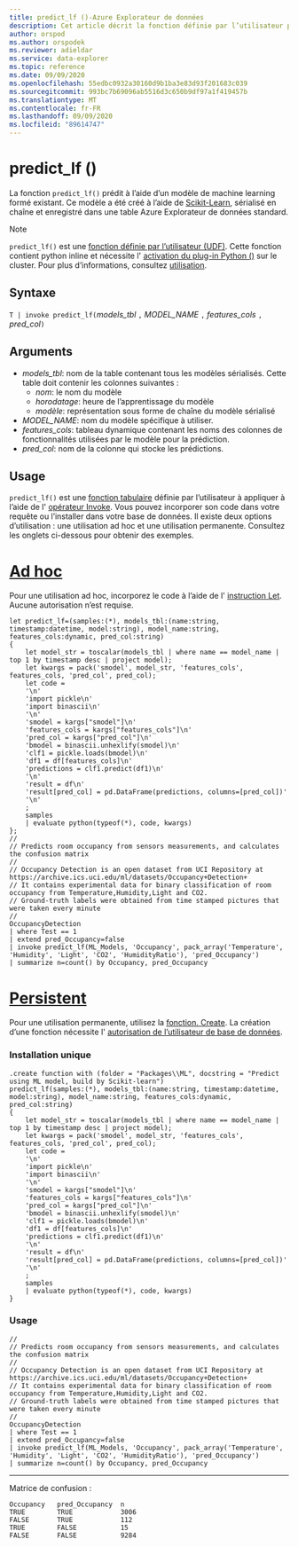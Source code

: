 ```yaml
---
title: predict_lf ()-Azure Explorateur de données
description: Cet article décrit la fonction définie par l’utilisateur predict_lf () dans Azure Explorateur de données.
author: orspod
ms.author: orspodek
ms.reviewer: adieldar
ms.service: data-explorer
ms.topic: reference
ms.date: 09/09/2020
ms.openlocfilehash: 55edbc0932a30160d9b1ba3e83d93f201683c039
ms.sourcegitcommit: 993bc7b69096ab5516d3c650b9df97a1f419457b
ms.translationtype: MT
ms.contentlocale: fr-FR
ms.lasthandoff: 09/09/2020
ms.locfileid: "89614747"
---
```

# <a name="predict_lf"></a>predict_lf ()

La fonction `predict_lf()` prédit à l’aide d’un modèle de machine learning formé existant. Ce modèle a été créé à l’aide de [Scikit-Learn](https://scikit-learn.org/stable/), sérialisé en chaîne et enregistré dans une table Azure Explorateur de données standard.

> [!NOTE]
> `predict_lf()` est une [fonction définie par l’utilisateur (UDF)](../query/functions/user-defined-functions.md). Cette fonction contient python inline et nécessite l' [activation du plug-in Python ()](../query/pythonplugin.md#enable-the-plugin) sur le cluster. Pour plus d’informations, consultez [utilisation](#usage).

## <a name="syntax"></a>Syntaxe

`T | invoke predict_lf(`*models_tbl* `,` *MODEL_NAME* `,` *features_cols* `,` *pred_col*`)`

## <a name="arguments"></a>Arguments

* *models_tbl*: nom de la table contenant tous les modèles sérialisés. Cette table doit contenir les colonnes suivantes :
    * *nom*: le nom du modèle
    * *horodatage*: heure de l’apprentissage du modèle
    * *modèle*: représentation sous forme de chaîne du modèle sérialisé
* *MODEL_NAME*: nom du modèle spécifique à utiliser.
* *features_cols*: tableau dynamique contenant les noms des colonnes de fonctionnalités utilisées par le modèle pour la prédiction.
* *pred_col*: nom de la colonne qui stocke les prédictions.

## <a name="usage"></a>Usage

`predict_lf()` est une [fonction tabulaire](../query/functions/user-defined-functions.md#tabular-function) définie par l’utilisateur à appliquer à l’aide de l' [opérateur Invoke](../query/invokeoperator.md). Vous pouvez incorporer son code dans votre requête ou l’installer dans votre base de données. Il existe deux options d’utilisation : une utilisation ad hoc et une utilisation permanente. Consultez les onglets ci-dessous pour obtenir des exemples.

# <a name="ad-hoc"></a>[Ad hoc](#tab/adhoc)

Pour une utilisation ad hoc, incorporez le code à l’aide de l' [instruction Let](../query/letstatement.md). Aucune autorisation n’est requise.

<!-- csl: https://help.kusto.windows.net:443/Samples -->
```kusto
let predict_lf=(samples:(*), models_tbl:(name:string, timestamp:datetime, model:string), model_name:string, features_cols:dynamic, pred_col:string)
{
    let model_str = toscalar(models_tbl | where name == model_name | top 1 by timestamp desc | project model);
    let kwargs = pack('smodel', model_str, 'features_cols', features_cols, 'pred_col', pred_col);
    let code =
    '\n'
    'import pickle\n'
    'import binascii\n'
    '\n'
    'smodel = kargs["smodel"]\n'
    'features_cols = kargs["features_cols"]\n'
    'pred_col = kargs["pred_col"]\n'
    'bmodel = binascii.unhexlify(smodel)\n'
    'clf1 = pickle.loads(bmodel)\n'
    'df1 = df[features_cols]\n'
    'predictions = clf1.predict(df1)\n'
    '\n'
    'result = df\n'
    'result[pred_col] = pd.DataFrame(predictions, columns=[pred_col])'
    '\n'
    ;
    samples
    | evaluate python(typeof(*), code, kwargs)
};
//
// Predicts room occupancy from sensors measurements, and calculates the confusion matrix
//
// Occupancy Detection is an open dataset from UCI Repository at https://archive.ics.uci.edu/ml/datasets/Occupancy+Detection+
// It contains experimental data for binary classification of room occupancy from Temperature,Humidity,Light and CO2.
// Ground-truth labels were obtained from time stamped pictures that were taken every minute
//
OccupancyDetection 
| where Test == 1
| extend pred_Occupancy=false
| invoke predict_lf(ML_Models, 'Occupancy', pack_array('Temperature', 'Humidity', 'Light', 'CO2', 'HumidityRatio'), 'pred_Occupancy')
| summarize n=count() by Occupancy, pred_Occupancy
```

# <a name="persistent"></a>[Persistent](#tab/persistent)

Pour une utilisation permanente, utilisez la [fonction. Create](../management/create-function.md). La création d’une fonction nécessite l' [autorisation de l’utilisateur de base de données](../management/access-control/role-based-authorization.md).

### <a name="one-time-installation"></a>Installation unique

<!-- csl: https://help.kusto.windows.net:443/Samples -->
```kusto
.create function with (folder = "Packages\\ML", docstring = "Predict using ML model, build by Scikit-learn")
predict_lf(samples:(*), models_tbl:(name:string, timestamp:datetime, model:string), model_name:string, features_cols:dynamic, pred_col:string)
{
    let model_str = toscalar(models_tbl | where name == model_name | top 1 by timestamp desc | project model);
    let kwargs = pack('smodel', model_str, 'features_cols', features_cols, 'pred_col', pred_col);
    let code =
    '\n'
    'import pickle\n'
    'import binascii\n'
    '\n'
    'smodel = kargs["smodel"]\n'
    'features_cols = kargs["features_cols"]\n'
    'pred_col = kargs["pred_col"]\n'
    'bmodel = binascii.unhexlify(smodel)\n'
    'clf1 = pickle.loads(bmodel)\n'
    'df1 = df[features_cols]\n'
    'predictions = clf1.predict(df1)\n'
    '\n'
    'result = df\n'
    'result[pred_col] = pd.DataFrame(predictions, columns=[pred_col])'
    '\n'
    ;
    samples
    | evaluate python(typeof(*), code, kwargs)
}
```

### <a name="usage"></a>Usage

<!-- csl: https://help.kusto.windows.net:443/Samples -->
```kusto
//
// Predicts room occupancy from sensors measurements, and calculates the confusion matrix
//
// Occupancy Detection is an open dataset from UCI Repository at https://archive.ics.uci.edu/ml/datasets/Occupancy+Detection+
// It contains experimental data for binary classification of room occupancy from Temperature,Humidity,Light and CO2.
// Ground-truth labels were obtained from time stamped pictures that were taken every minute
//
OccupancyDetection 
| where Test == 1
| extend pred_Occupancy=false
| invoke predict_lf(ML_Models, 'Occupancy', pack_array('Temperature', 'Humidity', 'Light', 'CO2', 'HumidityRatio'), 'pred_Occupancy')
| summarize n=count() by Occupancy, pred_Occupancy
```

---

Matrice de confusion :
<!-- csl: https://help.kusto.windows.net:443/Samples -->
```kusto
Occupancy   pred_Occupancy  n
TRUE        TRUE            3006
FALSE       TRUE            112
TRUE        FALSE           15
FALSE       FALSE           9284
```
